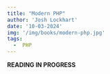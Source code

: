```yaml
---
title: "Modern PHP"
author: 'Josh Lockhart'
date: '10-03-2024'
img: '/img/books/modern-php.jpg'
tags:
  -  PHP
---
```


**READING IN PROGRESS**

